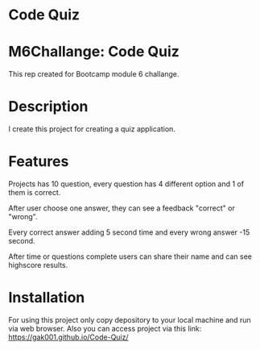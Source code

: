 # Code Quiz

# M6Challange: Code Quiz

This rep created for Bootcamp module 6 challange.

# Description

I create this project for creating a quiz application.

# Features

Projects has 10 question, every question has 4 different option and 1 of them is correct.

After user choose one answer, they can see a feedback "correct" or "wrong".

Every correct answer adding 5 second time and every wrong answer -15 second.

After time or questions complete users can share their name and can see highscore results.

# Installation

For using this project only copy depository to your local machine and run via web browser.
Also you can access project via this link: https://gak001.github.io/Code-Quiz/
